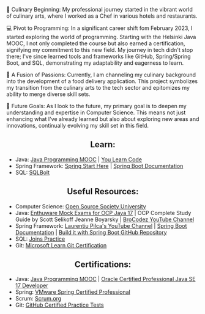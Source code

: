 🍳 Culinary Beginning:
My professional journey started in the vibrant world of culinary arts, where I worked as a Chef in various hotels and restaurants. 

💻 Pivot to Programming:
In a significant career shift fom February 2023, I started exploring the world of programming. Starting with the Helsinki Java MOOC, I not only completed the course but also earned a certification, signifying my commitment to this new field. My journey in tech didn't stop there; I've since learned tools and frameworks like GitHub, Spring/Spring Boot, and SQL, demonstrating my adaptability and eagerness to learn.

🔗 A Fusion of Passions:
Currently, I am channeling my culinary background into the development of a food delivery application. This project symbolizes my transition from the culinary arts to the tech sector and epitomizes my ability to merge diverse skill sets.

🌟 Future Goals:
As I look to the future, my primary goal is to deepen my understanding and expertise in Computer Science. This means not just enhancing what I've already learned but also about exploring new areas and innovations, continually evolving my skill set in this field.





<div align="center">
  <h2>Learn:</h2>
</div>

- Java: [Java Programming MOOC](https://java-programming.mooc.fi/) | [You Learn Code](https://youlearncode.com/)
- Spring Framework: [Spring Start Here](https://www.manning.com/books/spring-start-here) | [Spring Boot Documentation](https://docs.spring.io/spring-boot/docs/current/reference/htmlsingle/#documentation)
- SQL: [SQLBolt](https://sqlbolt.com/)

<div align="center">
  <h2>Useful Resources:</h2>
</div>

- Computer Science: [Open Source Society University](https://github.com/ossu/computer-science#open-source-society-university)
- Java: [Enthuware Mock Exams for OCP Java 17](https://enthuware.com/java-certification-mock-exams/oracle-certified-professional/ocp-java-17-exam-1z0-829) | OCP Complete Study Guide by Scott Selikoff Jeanne Boyarsky | [BroCodez YouTube Channel](https://www.youtube.com/@BroCodez)
- Spring Framework: [Laurentiu Pilca's YouTube Channel](https://www.youtube.com/c/laurentiuspilca) | [Spring Boot Documentation](https://spring.io/projects/spring-boot) | [Build it with Spring Boot GitHub Repository](https://github.com/the-code-journal/build-it-with-spring-boot/tree/main/01-mvc-jpa-thymeleaf)
- SQL: [Joins Practice](https://joins.spathon.com/)
- Git: [Microsoft Learn Git Certification](https://learn.microsoft.com/en-us/collections/o1njfe825p602p)

<div align="center">
  <h2>Certifications:</h2>
</div>

- Java: [Java Programming MOOC](https://java-programming.mooc.fi/) | [Oracle Certified Professional Java SE 17 Developer](https://education.oracle.com/oracle-certified-professional-java-se-17-developer/trackp_OCPJSE17)
- Spring: [VMware Spring Certified Professional](https://www.vmware.com/learning/certification/spring-certified-pro.html)
- Scrum: [Scrum.org](https://www.scrum.org/)
- Git: [GitHub Certified Practice Tests](https://ghcertified.com/practice_tests/)
